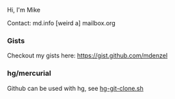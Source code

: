 Hi, I'm Mike

Contact: md.info [weird a] mailbox.org

### Gists

Checkout my gists here: https://gist.github.com/mdenzel


### hg/mercurial

Github can be used with hg, see [hg-git-clone.sh](https://gist.github.com/mdenzel/ca8c7d0177b71072ac99f1bc53e22192)
